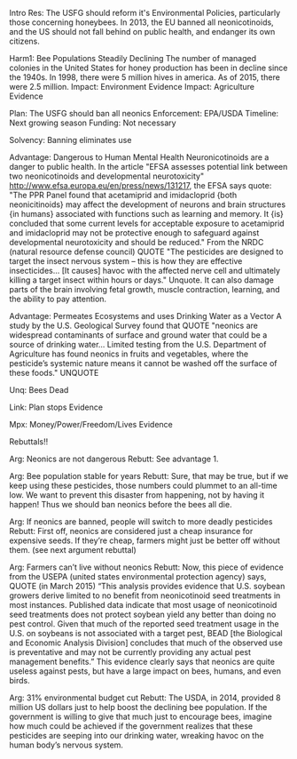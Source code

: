 Intro
	Res: The USFG should reform it's Environmental Policies, particularly those concerning honeybees.
	In 2013, the EU banned all neonicotinoids, and the US should not fall behind on public health, and endanger its own citizens.
	

Harm1: Bee Populations Steadily Declining
	The number of managed colonies in the United States for honey production has been in decline since the 1940s. In 1998, there were 5 million hives in america. As of 2015, there were 2.5 million. 
	Impact: Environment
		Evidence
	Impact: Agriculture
		Evidence

Plan: The USFG should ban all neonics
	Enforcement: EPA/USDA
	Timeline: Next growing season
	Funding: Not necessary

Solvency: Banning eliminates use

Advantage: Dangerous to Human Mental Health
	Neuronicotinoids are a danger to public health. In the article "EFSA assesses potential link between two neonicotinoids and developmental neurotoxicity" http://www.efsa.europa.eu/en/press/news/131217, the EFSA says quote: "The PPR Panel found that acetamiprid  and imidacloprid {both neonicitinoids} may affect the development of neurons and brain structures {in humans} associated with functions such as learning and memory. It {is} concluded that some current levels for acceptable exposure to acetamiprid and imidacloprid may not be protective enough to safeguard against developmental neurotoxicity and should be reduced." From the NRDC (natural resource defense council) QUOTE "The pesticides are designed to target the insect nervous system – this is how they are effective insecticides... [It causes] havoc with the affected nerve cell and ultimately killing a target insect within hours or days." Unquote. It can also damage parts of the brain involving fetal growth, muscle contraction, learning, and the ability to pay attention.

Advantage: Permeates Ecosystems and uses Drinking Water as a Vector
	A study by the U.S. Geological Survey found that QUOTE "neonics are widespread contaminants of surface and ground water that could be a source of drinking water... Limited testing from the U.S. Department of Agriculture has found neonics in fruits and vegetables, where the pesticide’s systemic nature means it cannot be washed off the surface of these foods." UNQUOTE	
	
Unq: Bees Dead

Link: Plan stops
	Evidence

Mpx: Money/Power/Freedom/Lives
	Evidence
	
Rebuttals!!

Arg: Neonics are not dangerous
Rebutt: See advantage 1.

Arg: Bee population stable for years
Rebutt: Sure, that may be true, but if we keep using these pesticides, those numbers could plummet to an all-time low. We want to prevent this disaster from happening, not by having it happen! Thus we should ban neonics before the bees all die.

Arg: If neonics are banned, people will switch to more deadly pesticides
Rebutt: First off, neonics are considered just a cheap insurance for expensive seeds. If they’re cheap, farmers might just be better off without them. (see next argument rebuttal)

Arg: Farmers can’t live without neonics
Rebutt: Now, this piece of evidence from the USEPA (united states environmental protection agency) says, QUOTE (in March 2015)
“This analysis provides evidence that U.S. soybean growers derive limited to no benefit from neonicotinoid seed treatments in most instances.  Published data indicate that most usage of neonicotinoid seed treatments does not protect soybean yield any better than doing no pest control. Given that much of the reported seed treatment usage in the U.S. on soybeans is not associated with a target pest, BEAD [the Biological and Economic Analysis Division] concludes that much of the observed use is preventative and may not be currently providing any actual pest management benefits.”
This evidence clearly says that neonics are quite useless against pests, but have a large impact on bees, humans, and even birds.

Arg: 31% environmental budget cut
Rebutt: The USDA, in 2014, provided 8 million US dollars just to help boost the declining bee population. If the government is willing to give that much just to encourage bees, imagine how much could be achieved if the government realizes that these pesticides are seeping into our drinking water, wreaking havoc on the human body’s nervous system. 

